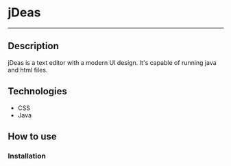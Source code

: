 # jDeas
---
## Description

jDeas is a text editor with a modern UI design. It's capable of running java and html files.

## Technologies

- CSS
- Java

## How to use
### Installation


